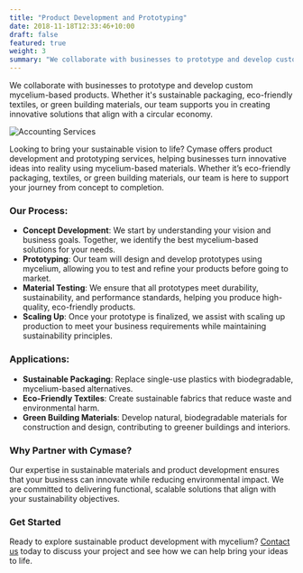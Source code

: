 ```yaml
---
title: "Product Development and Prototyping"
date: 2018-11-18T12:33:46+10:00
draft: false
featured: true
weight: 3
summary: "We collaborate with businesses to prototype and develop custom mycelium-based products. Whether it's sustainable packaging, eco-friendly textiles, or green building materials, our team supports you in creating innovative solutions that align with a circular economy."
---
```


We collaborate with businesses to prototype and develop custom mycelium-based products. Whether it's sustainable packaging, eco-friendly textiles, or green building materials, our team supports you in creating innovative solutions that align with a circular economy.

<!--more-->

![Accounting Services](/images/projects.svg)

Looking to bring your sustainable vision to life? Cymase offers product development and prototyping services, helping businesses turn innovative ideas into reality using mycelium-based materials. Whether it’s eco-friendly packaging, textiles, or green building materials, our team is here to support your journey from concept to completion.

### Our Process:

- **Concept Development**: We start by understanding your vision and business goals. Together, we identify the best mycelium-based solutions for your needs.
- **Prototyping**: Our team will design and develop prototypes using mycelium, allowing you to test and refine your products before going to market.
- **Material Testing**: We ensure that all prototypes meet durability, sustainability, and performance standards, helping you produce high-quality, eco-friendly products.
- **Scaling Up**: Once your prototype is finalized, we assist with scaling up production to meet your business requirements while maintaining sustainability principles.

### Applications:

- **Sustainable Packaging**: Replace single-use plastics with biodegradable, mycelium-based alternatives.
- **Eco-Friendly Textiles**: Create sustainable fabrics that reduce waste and environmental harm.
- **Green Building Materials**: Develop natural, biodegradable materials for construction and design, contributing to greener buildings and interiors.

### Why Partner with Cymase?

Our expertise in sustainable materials and product development ensures that your business can innovate while reducing environmental impact. We are committed to delivering functional, scalable solutions that align with your sustainability objectives.

### Get Started

Ready to explore sustainable product development with mycelium? [Contact us](#) today to discuss your project and see how we can help bring your ideas to life.
